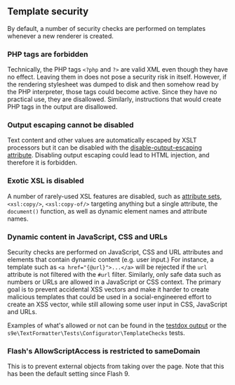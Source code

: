 <h2>Template security</h2>

By default, a number of security checks are performed on templates whenever a new renderer is created.

### PHP tags are forbidden

Technically, the PHP tags `<?php` and `?>` are valid XML even though they have no effect. Leaving them in does not pose a security risk in itself. However, if the rendering stylesheet was dumped to disk and then somehow read by the PHP interpreter, those tags could become active. Since they have no practical use, they are disallowed. Similarly, instructions that would create PHP tags in the output are disallowed.

### Output escaping cannot be disabled

Text content and other values are automatically escaped by XSLT processors but it can be disabled with the [disable-output-escaping attribute](https://www.w3.org/TR/xslt#disable-output-escaping). Disabling output escaping could lead to HTML injection, and therefore it is forbidden.

### Exotic XSL is disabled

A number of rarely-used XSL features are disabled, such as [attribute sets](https://www.w3.org/TR/xslt#attribute-sets), `<xsl:copy/>`, `<xsl:copy-of/>` targeting anything but a single attribute, the `document()` function, as well as dynamic element names and attribute names.

### Dynamic content in JavaScript, CSS and URLs

Security checks are performed on JavaScript, CSS and URL attributes and elements that contain dynamic content (e.g. user input.) For instance, a template such as `<a href="{@url}">...</a>` will be rejected if the `url` attribute is not filtered with the `#url` filter. Similarly, only safe data such as numbers or URLs are allowed in a JavaScript or CSS context. The primary goal is to prevent accidental XSS vectors and make it harder to create malicious templates that could be used in a social-engineered effort to create an XSS vector, while still allowing some user input in CSS, JavaScript and URLs.

Examples of what's allowed or not can be found in the [testdox output](https://github.com/s9e/TextFormatter/blob/master/docs/testdox.txt) or the `s9e\TextFormatter\Tests\Configurator\TemplateChecks` tests.

### Flash's AllowScriptAccess is restricted to sameDomain

This is to prevent external objects from taking over the page. Note that this has been the default setting since Flash 9.
